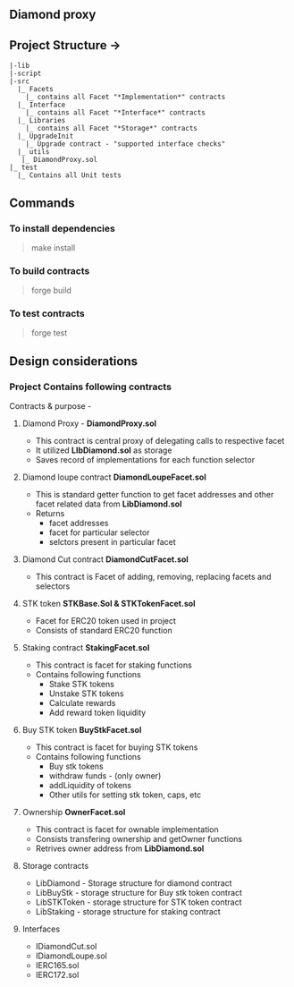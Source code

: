 ## Diamond proxy

## Project Structure ->
    |-lib
    |-script
    |-src
      |_ Facets
        |_ contains all Facet "*Implementation*" contracts
      |_ Interface
        |_ contains all Facet "*Interface*" contracts
      |_ Libraries
        |_ contains all Facet "*Storage*" contracts
      |_ UpgradeInit
        |_ Upgrade contract - "supported interface checks"
      |_ utils
       |_ DiamondProxy.sol
    |_ test
      |_ Contains all Unit tests

## Commands
### To install dependencies
> make install

### To build contracts
> forge build

### To test contracts
> forge test

## Design considerations

### Project Contains following contracts

Contracts & purpose - 
1. Diamond Proxy - **DiamondProxy.sol**
    - This contract is central proxy of delegating calls to respective facet
    - It utilized **LIbDiamond.sol** as storage 
    - Saves record of implementations for each function selector
      
2. Diamond loupe contract **DiamondLoupeFacet.sol**
    - This is standard getter function to get facet addresses and other facet related data from **LibDiamond.sol**
    - Returns
      - facet addresses
      - facet for particular selector
      - selctors present in particular facet
    
3. Diamond Cut contract **DiamondCutFacet.sol**
    - This contract is Facet of adding, removing, replacing facets and selectors

4. STK token **STKBase.Sol & STKTokenFacet.sol**
    - Facet for ERC20 token used in project
    - Consists of standard ERC20 function
    
5. Staking contract **StakingFacet.sol**
    - This contract is facet for staking functions
    - Contains following functions
      - Stake STK tokens
      - Unstake STK tokens
      - Calculate rewards
      - Add reward token liquidity
      
6. Buy STK token **BuyStkFacet.sol**
    - This contract is facet for buying STK tokens
    - Contains following functions
      - Buy stk tokens
      - withdraw funds - (only owner)
      - addLiquidity of tokens
      - Other utils for setting stk token, caps, etc

7. Ownership **OwnerFacet.sol**
    - This contract is facet for ownable implementation
    - Consists transfering ownership and getOwner functions
    - Retrives owner address from **LibDiamond.sol**
   
10. Storage contracts 
    - LibDiamond - Storage structure for diamond contract
    - LibBuyStk - storage structure for Buy stk token contract
    - LibSTKToken - storage structure for STK token contract
    - LibStaking - storage structure for staking contract
      
11. Interfaces 
    - IDiamondCut.sol
    - IDiamondLoupe.sol
    - IERC165.sol
    - IERC172.sol

